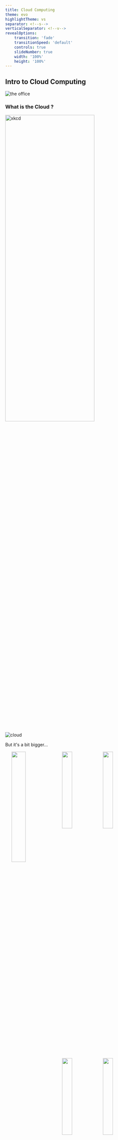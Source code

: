 ```yaml
---
title: Cloud Computing
theme: evo
highlightTheme: vs
separator: <!--s-->
verticalSeparator: <!--v-->
revealOptions:
    transition: 'fade'
    transitionSpeed: 'default'
    controls: true
    slideNumber: true
    width: '100%'
    height: '100%'
---
```


## Intro to Cloud Computing

![the office](https://media.giphy.com/media/5wWf7H89PisM6An8UAU/giphy.gif)

<!--s-->

### What is the Cloud ?

<img src="https://imgs.xkcd.com/comics/the_cloud.png" alt="xkcd" width="75%" height="50%" style="background:none; border:none; box-shadow:none;"/>

<!--v-->

![cloud](https://qph.fs.quoracdn.net/main-qimg-6a4c094bd9465389d35529b12b6caa77.webp)

<!--v-->

But it's a bit bigger...

<img src="static/img/fb_datacenter.jpg" alt="" width="30%" height="30%" style="background:none; border:none; box-shadow:none; float:left;margin:0 10px 0 20px;"/>

<img src="https://www.datacenterknowledge.com/sites/datacenterknowledge.com/files/wp-content/uploads/2013/06/lulea-rows.jpg" alt="" width="25%" height="25%" style="background:none; border:none; box-shadow:none;"/>

<img src="https://www.datacenterknowledge.com/sites/datacenterknowledge.com/files/wp-content/uploads/2013/06/fb-lulea-external-fans.jpg" alt="" width="25%" height="25%" style="background:none; border:none; box-shadow:none;"/>

<img src="https://cdn.arstechnica.net/wp-content/uploads/2013/02/openrack2-640x426.jpg" alt="" width="25%" height="25%" style="background:none; border:none; box-shadow:none;"/>

<img src="https://engineering.fb.com/wp-content/uploads/2015/05/GM23qAAlFJW8xm4BABnMiwAAAAAAbj0JAAAD.png" alt="" width="25%" height="25%" style="background:none; border:none; box-shadow:none;"/>

(Facebook's data center & server racks)

<!--v-->

![datacenters](https://cloud.google.com/images/locations/regions.png)

Google Cloud Platform datacenters locations

<!--v-->

> The cloud is a real physical place - accessed over the internet - where a service is performed for you or where your stuff is stored. Your stuff is stored in the cloud, not on your device because the cloud is not on any device; the cloud lives in datacenters. A program running on your device accesses the cloud over the internet. The cloud is infinite, accessible from anywhere, at any time

**Todd Hoff in "Explain the Cloud like I'm 10"**

<!--s-->

### What about "Cloud Computing" ?


For us the cloud is a set of *cloud providers* renting *cloud services* 

which become increasingly "abstracted" from the hardware they run on...

<!--v-->

#### Services ?

- "Renting a server" ... (this is pure "cloud computing")
- "Replicated & Secure storage space" ...
- "Autoscaling deployment of a microservice" ...

<!--v-->

<img src="https://www.matthewb.id.au/cloud/images/AWS-Services.png" alt="" width="50%" height="50%" style="background:none; border:none; box-shadow:none;"/>

(a portion of aws services)

<!--v-->

#### How is it possible ?

![](https://blog.findthatlead.com/en/wp-content/uploads/2016/11/xmagic.jpg.pagespeed.ic.IbOWzrWHcR.jpg)

The magic of... virtualization !

<!--v-->

#### Virtualization ?

> In computing, virtualization refers to the act of creating a virtual (rather than actual) version of something, including virtual computer hardware platforms, storage devices, and computer network resources.

Wikipedia

> Basically we are running software on "abstract hardware" which is a "portion" of a real computer ("bare metal")

<!--v-->

<img src="static/img/virtualization.png" alt="" width="75%" height="75%" style="background:none; border:none; box-shadow:none;"/>

<!--v-->

Hardware visualisation: Server Example

<img src="static/img/virtualization2.png" alt="" width="50%" height="50%" style="background:none; border:none; box-shadow:none;"/>

<!--v-->

![vritualization](https://miro.medium.com/max/10698/1*wE7TrQmFyRTDwh6VpbkbMQ.png)

<!--v-->

#### Definitions

**Hypervisor** : A program for creating and running virtual machines. 

**Virtual Machine**: The emulated equivalent of a computer system that runs on top of another system

**Containers**: Isolated environments that share the same underlying OS & resources

<!--v-->

#### Hypervisor : KVM example (Kernel Virtual Machine)

![kvm](https://upload.wikimedia.org/wikipedia/commons/thumb/4/40/Kernel-based_Virtual_Machine.svg/400px-Kernel-based_Virtual_Machine.svg.png)

<!--v-->

#### Nested Hypervisors : Google Compute Engine

![gce](https://cloud.google.com/compute/images/nested-virtualization-diagram.svg)

<!--v-->

#### Consequence

![more ram](https://i.kym-cdn.com/photos/images/newsfeed/000/038/431/Technologically-Impaired-Duck-Where-can-I-download--More-RAM8.jpg)

> Any sufficiently advanced technology is indistinguishable from magic.

Clarke Third Law

<!--v-->

#### Hardware abstraction

- Hardware Abstraction ("download more RAM")
- Fine-grained resource allocation / sharing
- Decouple maintenance of hardware from maintenance of software

<!--v-->

#### Reliability, security...

![balancing](https://yogeek.github.io/enseignement/Introduction_Virtualisation_CloudComputing/img/vm_charge_repartition.gif)

<!--s-->

### Where does it come from ?

![aws](https://blog.scottlogic.com/dsmith/assets/featured/aws-logo.png)

<!--v-->

Once upon a time...

Amazon (the e-commerce store) has "scaling" issues

![aws](https://cdn.chiefmartec.com/wp-content/uploads/2016/11/jeff_bezos_big_mandate.jpg)

<!--v-->

So basically Amazon became very good at *running* scalable infrastructure as *services*

- For themselves...
- ... but also for other partners (target)

And that infrastructure is often there to answer peak load...

<!--v-->

2002-2003; The idea

> Building an infrastructure that is completely standardized, completely automated, and relied extensively on web services for things like storage 

http://blog.b3k.us/2009/01/25/ec2-origins.html

<!--v-->

Let's sell it !

![aws](static/img/ec2.png)

<!--v-->

#### How does Amazon can offer free shipping to everybody

<img src="static/img/aws_fuel.png" alt="" width="60%" height="60%" style="background:none; border:none; box-shadow:none;"/>

<!--v-->

#### How does Amazon can offer free shipping to everybody

<img src="static/img/aws_growth.png" alt="" width="60%" height="60%" style="background:none; border:none; box-shadow:none;"/>

<!--s-->

### The many layers of Cloud Computing

<!--v-->

Hybrid Cloud ? Private Cloud ? Public Cloud ?

<img src="static/img/cloud.png" alt="" width="50%" height="50%" style="background:none; border:none; box-shadow:none;"/>

<!--v-->

Cloud providers are offering services with increasing layers of abstraction...

![cloud](https://miro.medium.com/max/541/1*Ktb-8ccVdwGSUkf_2trstA.jpeg) <!-- .element: height="50%" width="50%" -->

<!--v-->

<img src="https://blogs.bmc.com/wp-content/uploads/2017/09/saas-vs-paas-vs-iaas.png" alt="" width="50%" height="50%" style="background:none; border:none; box-shadow:none;"/>

<!--v-->

#### Examples

- Renting a server with hard drive and storing data
- Using data storage service like google cloud storage without managing the infrastructure
- Using google drive

<!--v-->

#### Examples

- Renting a server with hard drive and storing data **IaaS**
- Using data storage service like google cloud storage without managing the infrastructure **PaaS**
- Using Dropbox **SaaS**

<!--v-->

#### Examples

- Renting a GPU farm to deploy your Large Language Model and serve it **IaaS**
- Using the HuggingFace API to serve predictions from your model **PaaS**
- Using ChatGPT **SaaS**

<!--v-->

#### It gets harder

![cloud](https://lh3.googleusercontent.com/Zpw-v4ZOiAkbLm9ARSl68tGaZFYsFsz1ABwRbl8Cj_ozj12jCTPmgVGKBARz3Xwum1CUsMQ7Hog=e14-rj-sc0xffffff-h2000-w2000)  <!-- .element: height="50%" width="50%" -->

<!--v-->

![cloud](https://www.catapultsystems.com/wp-content/uploads/2020/03/pizza-model-vert.jpeg)  <!-- .element: height="50%" width="50%" -->


<!--s-->

### Public Cloud Providers

<!--v-->

![cloud_vendors](https://yogeek.github.io/enseignement/Introduction_Virtualisation_CloudComputing/img/cloud_vendors.jpg)  <!-- .element: height="50%" width="50%" -->

<!--v-->

AI Cloud Providers

![paperspace](https://miro.medium.com/v2/resize:fit:1400/format:webp/1*vuacjjmtbLQEoXoIbbFVNQ.png)  <!-- .element: height="50%" width="50%" -->

- https://www.paperspace.com/core
- https://lambdalabs.com/
- https://huggingface.co/hardware

<!--v-->

🐓🧀🐸🇫🇷

<img src="https://www.comptoir-hardware.com/images/stories/_logos/ovhcloud.png" alt="" width="20%" height="20%" style="background:none; border:none; box-shadow:none;"/>

<img src="static/img/scaleway_logo_2018.png" alt="" width="20%" height="20%" style="background:none; border:none; box-shadow:none;"/>

<img src="https://fr.outscale.com/wp-content/uploads/2018/08/3DS_OUTSCALE_Dark-Blue_RGB.png" alt="" width="20%" height="20%" style="background:none; border:none; box-shadow:none;"/>

<img src="https://cloud.orange.com/ui/app/static/assets/brand/logo_header_login.png" alt="" width="20%" height="20%" style="background:none; border:none; box-shadow:none;"/>

OVH went public in 2021

Scaleway is leading the charge for AI in France (& Europe)

<!--v-->

🐓🧀🐸🇫🇷

[Thales Cloud Souverain](https://thales-group.prezly.com/thales-et-google-cloud-annoncent-un-partenariat-strategique-pour-developper-conjointement-un--cloud-de-confiance--en-france#)

[OVH x Google Cloud](https://corporate.ovhcloud.com/fr/newsroom/news/ovhcloud-and-google-cloud-announce-strategic-partnership-co-build-trusted-cloud-solution-europe/)

[Scaleway et l'IA](https://www.lemonde.fr/economie/article/2023/09/26/xavier-niel-annonce-des-investissements-strategiques-dans-l-ia_6191008_3234.html)

<!--v-->

🇪🇺 GAIA-X : Cloud Federation in Europe

[https://www.data-infrastructure.eu/GAIAX/](https://www.data-infrastructure.eu/GAIAX/)

[https://www.contexte.com/article/tech/gaia-x-souverainete-cloud_150712.html](https://www.contexte.com/article/tech/gaia-x-souverainete-cloud_150712.html)

<!--v-->

<img src="static/img/marketshare.png" alt="" width="50%" height="50%" style="background:none; border:none; box-shadow:none;"/>

<!--v-->

![france](static/img/cloudshare2022.webp) <!-- .element: height="50%" width="50%" -->

[source](https://www.larevuedudigital.com/le-marche-du-cloud-concentre-en-france-entre-amazon-microsoft-et-google/)

<!--s-->

### Cloud Computing & Environment

<img src="https://images-www.scaleway.com/wp-content/uploads/2020/10/22094354/Comparatif-DC-RVB-website-2048x1751.jpg" alt="" width="50%" height="50%" style="background:none; border:none; box-shadow:none;"/>

<!--v-->

I am not competent to say anything about this. Some sources

- The Shift Project : https://theshiftproject.org/article/deployer-la-sobriete-numerique-rapport-shift/
- Scaleway : https://www.scaleway.com/fr/leadership-environnemental/
- Google : https://cloud.google.com/sustainability
- Earth.org : https://earth.org/environmental-impact-of-cloud-computing/

<!--s-->

## "Using" the Cloud

![datacenter lost](static/img/comic.png)

<!--v-->

### Cloud Computing: A technical *evolution*

- More Virtualization
- More API
- More Managed Services

<!--v-->

### Cloud Computing: A usage **revolution**

<!--v-->

#### Autonomy : access to computing power

- Outsourcing infra, maintenance, security, development of new services
- Pay-per-use with "Infinitely scalable" infrastructure
- "No need to plan out" infrastructure
  - Enabling innovation
  - Power in the hands of developpers/builders

<!--v-->

#### Changing the way we interact with hardware

We interact with cloud providers using APIs...

```bash
gcloud compute --project=deeplearningsps instances create ${INSTANCE_NAME} \
    --zone=${ZONE} \
    --machine-type=n1-standard-8 \
    --scopes=default,storage-rw,compute-rw \
    --maintenance-policy=TERMINATE \
    --image-family=ubuntu-1804-lts \
    --image-project=ubuntu-os-cloud \
    --boot-disk-size=200GB \
    --boot-disk-type=pd-standard \
    --accelerator=type=nvidia-tesla-p100,count=1 \
    --metadata-from-file startup-script=startup_script.sh
```

<!--v-->

#### Before...

![catcomputer](https://i.pinimg.com/originals/6b/92/a0/6b92a03c8b87aa448f8206ee57b5a4fc.jpg)

<!--v-->

#### After...

```yaml
resources:
- name: vm-created-by-deployment-manager
  type: compute.v1.instance
  properties:
    zone: us-central1-a
    machineType: zones/us-central1-a/machineTypes/n1-standard-1
    disks:
    - deviceName: boot
      type: PERSISTENT
      boot: true
      autoDelete: true
      initializeParams:
        sourceImage: projects/debian-cloud/global/images/family/debian-9
    networkInterfaces:
    - network: global/networks/default
```

<!--v-->

#### Infrastructure as Code

- Infra is now managed via text files
- Data is securely stored on storage
- So we store code + urls on git... and everything is reproducible !
- We use automated deployment tools (terraform, gcp deployment manager...)

<!--v-->

#### Pet vs Cattle

![petvscattle](static/img/pet-vs-cattle.png)

<!--v-->

### Let's discuss

<!--v-->

**Is using cloud computing less expensive ?**

- 👍 Depend on your {normal / peak} utilization
- 👍 Access to latest hardware without investment
- 👎 Fully utilized hardware is more expensive on the cloud
- 👎 CLOUD HYGIENE !
  - Watch for unused services / storage
  - Shutdown machines when not used
  - Services stack up...

<!-- .element: class="fragment" -->

<!--v-->

**Is using cloud computing more secure / safer ?**

- 👍 The best engineers in the world working on it
- 👍 Secure regions / private cloud...
- 👎 Your data somewhere in some datacenter...
- 👎 "Dependency" towards your cloud provider...

<!-- .element: class="fragment" -->

<!--s-->

#### Fully virtual development environment

<!--v-->

![codespaces](https://github.blog/wp-content/uploads/2021/08/1200x630-codespaces-social.png)

<!--v-->

#### [Github Codespaces](https://docs.github.com/en/codespaces/overview)

* [Github Codespaces](https://docs.github.com/en/codespaces) : A managed development environment by Microsoft Azure
* A virtual machine and a [containerized development environment](https://docs.github.com/en/codespaces/setting-up-your-project-for-codespaces/adding-a-dev-container-configuration/introduction-to-dev-containers)
* A lot of built-in bonuses including "in-browser" connection & TCP port forwarding with reverse proxy

![](https://docs.github.com/assets/cb-79257/images/help/codespaces/port-forwarding.png)  <!-- .element: height="50%" width="50%" -->

<!--v-->

#### Remote Development : Your future daily routine

![remote](https://blog.uber-cdn.com/cdn-cgi/image/width=1810,quality=80,onerror=redirect,format=auto/wp-content/uploads/2022/12/Figure-2-Devpod-overview-Remote-development-environment-@-Uber.png)  <!-- .element: height="50%" width="50%" -->

[Uber Blog describing their way of working](https://www.uber.com/en-FR/blog/devpod-improving-developer-productivity-at-uber/)

<!--s-->

### Cloud usage, some anecdotes

<!--v-->

#### Big Tech public cloud bills

- Apple in 2019 [350m$ on AWS / year](https://www.theverge.com/2019/4/22/18511148/apple-icloud-cloud-services-amazon-aws-30-million-per-month)
- Spotify in 2018 [150m$ on GCP / year](https://www.cnbc.com/2018/03/20/spotify-will-spend-nearly-450-million-on-google-cloud-over-3-years.html)
- Lyft in 2019 [100m$ on AWS / year](https://www.cnbc.com/2019/03/01/lyft-plans-to-spend-300-million-on-aws-through-2021.html)

<!--v-->

#### Pokemon Go Launch (2016)

![pokemon](https://storage.googleapis.com/gweb-cloudblog-publish/images/google-cloud-pokemon-go-1kwkj.max-700x700.PNG)

[source](https://cloud.google.com/blog/products/gcp/bringing-pokemon-go-to-life-on-google-cloud)

<!--v-->

#### Doctolib (2021)

![doctolib](https://miro.medium.com/max/700/0*PMcEcSFsRKEm_4yG)

[source](https://medium.com/doctolib/monday-july-12-at-doctolib-a-retrospective-9ac15c46ac19)

<!--v-->

#### Facebook October 2021 Failure

![](https://upload.wikimedia.org/wikipedia/commons/2/26/Facebook-outage-traffic-dropoff_%28cropped%29.png)

https://blog.cloudflare.com/october-2021-facebook-outage/

<!--v-->

#### AWS US-EAST-1 Failure (2022)

> 13 June 2023: AWS. The largest AWS region (us-east-1) degraded heavily for 3 hours, impacting 104 AWS services. A joke says that when us-east-1 sneezes the whole world feels it, and this was true: Fortnite matchmaking stopped working, McDonalds and Burger King food orders via apps couldn’t be made, and customers of services like Slack, Vercel, Zapier and many more all felt the impact. (incident details). We did a deepdive into this incident earlier in AWS’s us-east-1 outage.

https://aws.amazon.com/message/12721/

<!--v-->

#### Links

<http://highscalability.com>

<http://highscalability.com/all-time-favorites>

[Netflix: What happens when you press play - 2017](http://highscalability.com/blog/2017/12/11/netflix-what-happens-when-you-press-play.html)

[Mind boggling statistics on Amazon Prime Day](https://aws.amazon.com/blogs/aws/amazon-prime-day-2019-powered-by-aws/)

<!--s-->

## Cloud Computing & AI : What does it mean for YOU ?

![me](https://media.giphy.com/media/cRKRlRJkEmoxglbufw/giphy.gif)

<!--v-->

<img src="static/img/mlroles2.png" alt="" width="50%" height="50%" style="background:none; border:none; box-shadow:none;"/>

<!--v-->

<img src="static/img/mlroles.png" alt="" width="50%" height="50%" style="background:none; border:none; box-shadow:none;"/>

<!--v-->

#### Your mileage may vary

depending on:

- Your company
- Your role

but you will "deal with" cloud computing one way or another !

<!--v-->

#### Personal experience

- What do I use ?
- Why do I use it ?
- How do I do ?

<!--v-->

## Very quick intro to MLOps

<!--v-->

![mlsystems](https://huyenchip.com/machine-learning-systems-design/assets/ml_project_flow.png) <!-- .element: height="40%" width="40%" -->

<!--v-->

![mlops](static/img/mlops_lifecycle.png)  <!-- .element: height="50%" width="50%" -->

<!--v-->

![mlops](https://ml-ops.org/img/mlops-loop-en.jpg) <!-- .element: height="50%" width="50%" -->

<!--v-->

### Layers of "enabling technology"

![mlops](static/img/mlopsinfra.png) <!-- .element: height="75%" width="75%" -->

<!--v-->

- https://huyenchip.com/machine-learning-systems-design/toc.html
- https://ml-ops.org/content/references.html

<!--v-->

### My usage : Flexibility

![gcp](static/img/infra_army_of_one.png)

<!--v-->

### A full workflow 

![vertex](https://www.royalcyber.com/blog/wp-content/uploads/2022/05/end-to-end-mlops-on-vertex-ai.png)

<!--v-->

### All about that scale

[BLOOM: A 176B-Parameter Open-Access Multilingual Language Model](https://arxiv.org/pdf/2211.05100)

> Training BLOOM took about 3.5 months to complete and consumed 1,082,990 compute hours. Training was conducted on 48 nodes, each having 8 NVIDIA A100 80GB GPUs (a total of 384 GPUs);

<!--v-->

### AI Distributed Computing

![](static/img/distributed_computing.png)

<!--v-->

### Stable Diffusion

![](https://assets-global.website-files.com/61fd4eb76a8d78bc0676b47d/63cf7cb6264c4050ed2ea00e_Screen%20Shot%202023-01-23%20at%2010.37.19%20PM.png) <!-- .element: height="60%" width="60%" -->

[Stable Diffusion Training Times](https://www.mosaicml.com/blog/training-stable-diffusion-from-scratch-costs-160k)

<!--v--> 

### AI Cloud Providers

![](https://geekflare.com/wp-content/uploads/2021/08/lambdagpu-1.jpg)  <!-- .element: height="50%" width="50%" -->

<!--v-->

### The need for tech

![](static/img/anyscale.png)  <!-- .element: height="50%" width="50%" -->

And dask !

<!--s-->

## Google Cloud Platform

<img src="https://i.pinimg.com/736x/a2/58/39/a258398316189a70bc8f7ff17d7decdb.jpg" alt="" width="60%" height="60%" style="background:none; border:none; box-shadow:none;"/>

<!--v-->

- One of the main cloud provider
- Behind AWS in SaaS (serverless...)
- More "readable" product line (for a Cloud Provider...)
- Very good "virtual machine" management  
  * per second billing
  * fine-grained resource allocation

<!--v-->

![](https://cloud.orange-business.com/wp-content/uploads/2020/11/logo-google-cloud-platform.png)

<!--v-->

<img src="https://raw.githubusercontent.com/gregsramblings/google-cloud-4-words/master/Poster-medres.png" alt="" width="75%" height="75%" style="background:none; border:none; box-shadow:none;"/>

<!--v-->

### Concepts

<!--v-->

#### Zones and Regions

![](https://cloud.google.com/docs/images/overview/regions-zones.svg)

<!--v-->

#### Projects

![](https://cloud.google.com/docs/images/overview/console-ids.png)

- Access (Enabling API/Services)
- Ressources (Quota by project)
- Networking
- Billing

<!--v-->

#### Concepts: Identity and Access Management (IAM)

![iam](https://miro.medium.com/max/638/0*kGyUfNWZCk78hmPU.)

<!--v-->

#### Main Products we are going to be looking at

- Google Compute Engine (virtual machine solutions)
- Google Cloud Storage (storage solutions)

<!--v-->

#### Google Compute Engine (GCE)

- The VM solution for GCP
- Images: Boot disks for VM instances
    example:  `ubuntu-1804`
- Machine Types: Ressources available to your instance
    example: `n1-standard-8` (8 vCPU, 30 Gb RAM)
- Storage Options: "Attached disk" that can persist once the instance is destroyed... can be HDD, SDD...
- Preemptible: "Spot instances" on AWS", cheap but can be killed any minute by GCP

<!--v-->

#### Google Cloud Storage (GCS)

- Cheaper storage than persistent disks
- Can be shared between multiple instances / zones
- Higher latency
- Several types of storage (w/ different r/w costs & performance)
- Data is stored in "buckets" **whose name are globally unique**

<!--v-->

#### Interacting with GCP: The Console

<img src="https://cloud.google.com/docs/images/overview/console.png" alt="" width="50%" height="50%" style="background:none; border:none; box-shadow:none;"/>

<https://console.cloud.google.com>

<!--v-->

#### Interacting with GCP: SDK & Cloud Shell

- Using the gcloud CLI: https://cloud.google.com/sdk/install
- Using Google Cloud Shell: A small VM instance you can connect to with your browser (that we won't use)

![](https://cloud.google.com/shell/docs/images/cloud-shell-gcloud.gif)

<!--s-->

### Self-paced hands-on

![student](https://media.giphy.com/media/KCqO4k31TnkC2pT5LY/giphy.gif)

<!--v-->

#### Objectives

- Create your GCP account, configure your credentials
- Connect to github Codespace
- Creating your first VMs and connect to it via SSH
- Interaction with Google Cloud Storage

<!--v-->

#### SSH Tunnel, Port Forwarding

> In computer networking, **a port is a communication endpoint**. At the software level, within an operating system, a port is a logical construct that identifies a specific process or a type of network service. **A port is identified for each transport protocol and address combination** by a 16-bit unsigned number, known as the port number. The most common transport protocols that use port numbers are the Transmission Control Protocol (TCP) and the User Datagram Protocol (UDP).

[Wikipedia](https://en.wikipedia.org/wiki/Port_(computer_networking))

<!--v-->

#### Examples of protocols & usual ports

Examples

* SSH on port 22
* HTTP on port 80
* HTTPS on port 443

http apps can serve content over specific ports

Example

* Jupyter default is 8888 (that's why you open http://localhost:8888)

<!--v-->

#### SSH Tunnels

We usually connect to web app using `http://{ip}:{port}`

😨 but what if the machine is not available from the public internet / local network ?

➡️ Enter SSH with port forwarding

![ssh-tunnel](https://iximiuz.com/ssh-tunnels/local-port-forwarding-2000-opt.png)  <!-- .element: height="50%" width="50%" -->

[Visual guide](https://iximiuz.com/en/posts/ssh-tunnels/)

<!--v-->

#### Github Codespaces

![codespaces](https://github.blog/wp-content/uploads/2021/08/1200x630-codespaces-social.png)

https://docs.github.com/en/codespaces/overview

<!--v-->

#### Tunnels of tunnels

* Some of you did Local Machine -> (browser) -> Codespace -> (ssh) -> VM -> Jupyterlab on port 8888
* With port transfers !
* What happens when you go to `http://(url-generated-by-codespaces):8888` in this case ?

![tunnelception](static/img/codespaceception.png)

<!--v-->

#### Demo

- Google Compute Engine Interface
- Github Codespaces


